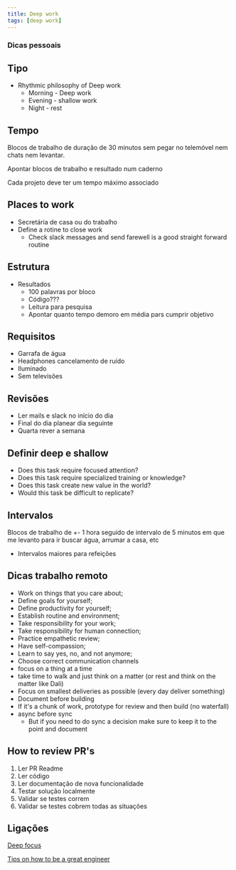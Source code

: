 ```yaml
---
title: Deep work
tags: [deep work]
---
```


### Dicas pessoais

## Tipo

- Rhythmic philosophy of Deep work
  - Morning - Deep work
  - Evening - shallow work
  - Night - rest

## Tempo

Blocos de trabalho de duração de 30 minutos sem pegar no telemóvel nem chats nem levantar.

Apontar blocos de trabalho e resultado num caderno

Cada projeto deve ter um tempo máximo associado

## Places to work

- Secretária de casa ou do trabalho
- Define a rotine to close work
  - Check slack messages and send farewell is a good straight forward routine

## Estrutura

- Resultados
  - 100 palavras por bloco
  - Código???
  - Leitura para pesquisa
  - Apontar quanto tempo demoro em média pars cumprir objetivo

## Requisitos

- Garrafa de água
- Headphones cancelamento de ruído
- Iluminado
- Sem televisões

## Revisões

- Ler mails e slack no início do dia
- Final do dia planear dia seguinte
- Quarta rever a semana

## Definir deep e shallow

- Does this task require focused attention?
- Does this task require specialized training or knowledge?
- Does this task create new value in the world?
- Would this task be difficult to replicate?

## Intervalos

Blocos de trabalho de +- 1 hora seguido de intervalo de 5 minutos em que me levanto para ir buscar água, arrumar a casa, etc

- Intervalos maiores para refeições

## Dicas trabalho remoto

- Work on things that you care about;
- Define goals for yourself;
- Define productivity for yourself;
- Establish routine and environment;
- Take responsibility for your work;
- Take responsibility for human connection;
- Practice empathetic review;
- Have self-compassion;
- Learn to say yes, no, and not anymore;
- Choose correct communication channels
- focus on a thing at a time
- take time to walk and just think on a matter (or rest and think on the matter like Dali)
- Focus on smallest deliveries as possible (every day deliver something)
- Document before building
- If it's a chunk of work, prototype for review and then build (no waterfall)
- async before sync
  - But if you need to do sync a decision make sure to keep it to the point and document

## How to review PR's

1. Ler PR Readme
2. Ler código
3. Ler documentação de nova funcionalidade
4. Testar solução localmente
5. Validar se testes correm
6. Validar se testes cobrem todas as situações

## Ligações

[Deep focus](https://doist.com/blog/complete-guide-to-deep-work/)

[Tips on how to be a great engineer](https://www.thezbook.com/the-biggest-mistake-i-see-engineers-make-2/)
